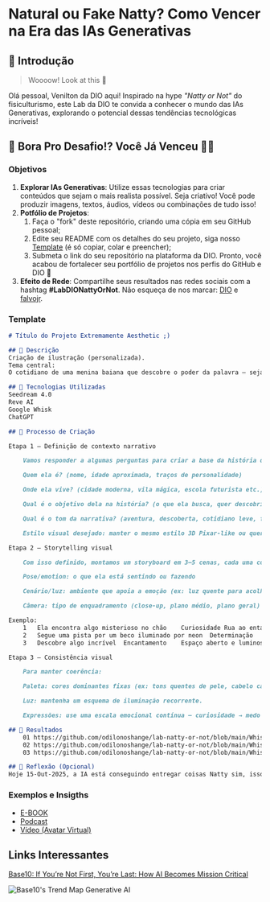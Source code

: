 # Natural ou Fake Natty? Como Vencer na Era das IAs Generativas

## 🚀 Introdução

> Woooow! Look at this 👀

Olá pessoal, Venilton da DIO aqui! Inspirado na hype _"Natty or Not"_ do fisiculturismo, este Lab da DIO te convida a conhecer o mundo das IAs Generativas, explorando o potencial dessas tendências tecnológicas incríveis!

## 🎯 Bora Pro Desafio!? Você Já Venceu 💪🤓

### Objetivos

1. **Explorar IAs Generativas**: Utilize essas tecnologias para criar conteúdos que sejam o mais realista possível. Seja criativo! Você pode produzir imagens, textos, áudios, vídeos ou combinações de tudo isso!
1. **Potfólio de Projetos**:
    1. Faça o "fork" deste repositório, criando uma cópia em seu GitHub pessoal;
    2. Edite seu README com os detalhes do seu projeto, siga nosso [Template](#template) (é só copiar, colar e preencher);
    3. Submeta o link do seu repositório na plataforma da DIO. Pronto, você acabou de fortalecer seu portfólio de projetos nos perfis do GitHub e DIO 🚀
1. **Efeito de Rede**: Compartilhe seus resultados nas redes sociais com a hashtag **#LabDIONattyOrNot**. Não esqueça de nos marcar: [DIO](https://www.linkedin.com/school/dio-makethechange) e [falvojr](https://www.linkedin.com/in/falvojr).

### Template

```markdown
# Título do Projeto Extremamente Aesthetic ;)

## 📒 Descrição
Criação de ilustração (personalizada).
Tema central:
O cotidiano de uma menina baiana que descobre o poder da palavra — seja em pequenas conversas com amigos, brincadeiras de rua ou falas sobre respeito e igualdade.

## 🤖 Tecnologias Utilizadas
Seedream 4.0
Reve AI
Google Whisk
ChatGPT

## 🧐 Processo de Criação

Etapa 1 — Definição de contexto narrativo

    Vamos responder a algumas perguntas para criar a base da história da personagem:

    Quem ela é? (nome, idade aproximada, traços de personalidade)

    Onde ela vive? (cidade moderna, vila mágica, escola futurista etc.)

    Qual é o objetivo dela na história? (o que ela busca, quer descobrir, conquistar ou entender?)

    Qual é o tom da narrativa? (aventura, descoberta, cotidiano leve, ficção científica, emocional, etc.)

    Estilo visual desejado: manter o mesmo estilo 3D Pixar-like ou quer testar variações (ex: stylized realism, toon shading etc.)?

Etapa 2 — Storytelling visual

    Com isso definido, montamos um storyboard em 3–5 cenas, cada uma com foco em:

    Pose/emotion: o que ela está sentindo ou fazendo

    Cenário/luz: ambiente que apoia a emoção (ex: luz quente para acolhimento, fria para tensão)

    Câmera: tipo de enquadramento (close-up, plano médio, plano geral)

Exemplo:
    1	Ela encontra algo misterioso no chão	Curiosidade	Rua ao entardecer	Close-up nos olhos curiosos
    2	Segue uma pista por um beco iluminado por neon	Determinação	Cidade futurista	Plano médio de costas
    3	Descobre algo incrível	Encantamento	Espaço aberto e luminoso	Plano americano, contraluz

Etapa 3 — Consistência visual

    Para manter coerência:

    Paleta: cores dominantes fixas (ex: tons quentes de pele, cabelo castanho médio, luz dourada ou azulada).

    Luz: mantenha um esquema de iluminação recorrente.

    Expressões: use uma escala emocional contínua — curiosidade → medo → descoberta → alegria.

## 🚀 Resultados
    01 https://github.com/odilonoshange/lab-natty-or-not/blob/main/Whisk_32b78df3f3832eb8a5b49a8a865adb71eg.png
    02 https://github.com/odilonoshange/lab-natty-or-not/blob/main/Whisk_c21d6e3f717c5d8837e4212ef6c52fcadr.jpeg
    03 https://github.com/odilonoshange/lab-natty-or-not/blob/main/Whisk_qgnxq2ylbzn5cdz40sz5ygotetyzqtl5gjzx0iy.jpeg

## 💭 Reflexão (Opcional)
Hoje 15-Out-2025, a IA está conseguindo entregar coisas Natty sim, isso é bom, realmente incrível pois demostra claramente a evolução.
```

### Exemplos e Insigths

- [E-BOOK](/exemplos/E-BOOK.md)
- [Podcast](/exemplos/PODCAST.md)
- [Vídeo (Avatar Virtual)](/exemplos/VIDEO.md)

## Links Interessantes

[Base10: If You’re Not First, You’re Last: How AI Becomes Mission Critical](https://base10.vc/post/generative-ai-mission-critical/)

![Base10's Trend Map Generative AI](https://github.com/digitalinnovationone/lab-natty-or-not/assets/730492/f4df26e8-f8f7-4419-8252-c69d73ea930c)
